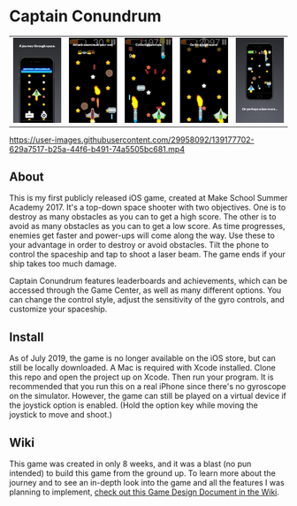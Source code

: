 # Captain Conundrum

<table>
  <tr>
    <td><img src="screenshots/app-screenshot-1.jpg" alt="A journey through space." width="300"></td>
    <td><img src="screenshots/app-screenshot-2.jpg" alt="Attack enemies in your way" width="300"></td>
    <td><img src="screenshots/app-screenshot-3.jpg" alt="Collect power ups" width="300"></td>
    <td><img src="screenshots/app-screenshot-4.jpg" alt="Go for a high score!" width="300"></td>
    <td><img src="screenshots/app-screenshot-5.jpg" alt="Or perhaps a low score..." width="300"></td>
  </tr>
</table>

https://user-images.githubusercontent.com/29958092/139177702-629a7517-b25a-44f6-b491-74a5505bc681.mp4

## About

This is my first publicly released iOS game, created at Make School Summer Academy 2017. It's a top-down space shooter with two objectives. One is to destroy as many obstacles as you can to get a high score. The other is to avoid as many obstacles as you can to get a low score. As time progresses, enemies get faster and power-ups will come along the way. Use these to your advantage in order to destroy or avoid obstacles. Tilt the phone to control the spaceship and tap to shoot a laser beam. The game ends if your ship takes too much damage.

Captain Conundrum features leaderboards and achievements, which can be accessed through the Game Center, as well as many different options. You can change the control style, adjust the sensitivity of the gyro controls, and customize your spaceship.

## Install

As of July 2019, the game is no longer available on the iOS store, but can still be locally downloaded. A Mac is required with Xcode installed. Clone this repo and open the project up on Xcode. Then run your program. It is recommended that you run this on a real iPhone since there's no gyroscope on the simulator. However, the game can still be played on a virtual device if the joystick option is enabled. (Hold the option key while moving the joystick to move and shoot.)

## Wiki

This game was created in only 8 weeks, and it was a blast (no pun intended) to build this game from the ground up. To learn more about the journey and to see an in-depth look into the game and all the features I was planning to implement, [check out this Game Design Document in the Wiki](https://github.com/Abhiek187/Captain-Conundrum/wiki/Game-Design-Document).
